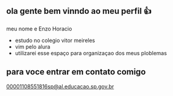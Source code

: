 ## ola gente bem vinndo ao meu perfil 👍

 meu nome e Enzo Horacio

 - estudo no colegio vitor meireles
 - vim pelo alura
 - utilizarei esse espaço para organizaçao dos meus ploblemas

## para voce entrar em contato comigo 

00001108551816sp@al.educacao.sp.gov.br
